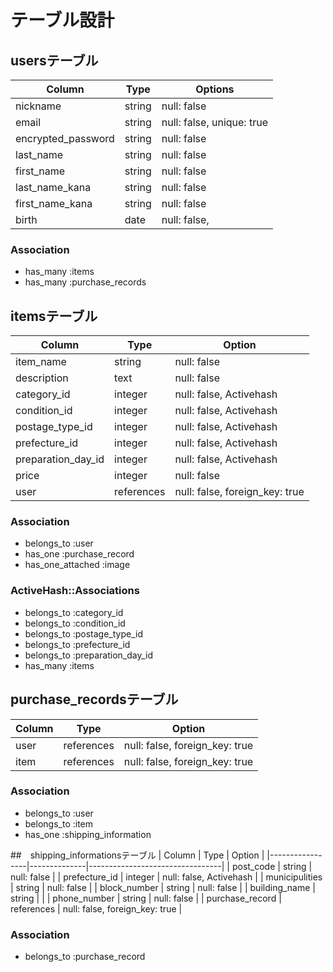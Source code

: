 # テーブル設計

## usersテーブル
| Column                 | Type      | Options                    | 
|------------------------|-----------|----------------------------|
| nickname               | string    | null: false                |
| email                  | string    | null: false, unique: true  |
| encrypted_password     | string    | null: false                |
| last_name              | string    | null: false                |
| first_name             | string    |  null: false                |
| last_name_kana         | string    | null: false                |
| first_name_kana        | string    | null: false                |
| birth                  | date      | null: false,               |

### Association 
- has_many :items
- has_many :purchase_records


## itemsテーブル
| Column              | Type        | Option                          |
|---------------------|-------------|---------------------------------|
| item_name           | string      | null: false                     |
| description         | text        | null: false                     |
| category_id         | integer     | null: false, Activehash         |
| condition_id        | integer     | null: false, Activehash         |
| postage_type_id     | integer     | null: false, Activehash         |
| prefecture_id       | integer     | null: false, Activehash         |
| preparation_day_id  | integer     | null: false, Activehash         |
| price               | integer     | null: false                     |
| user                | references  | null: false, foreign_key: true  |

### Association
- belongs_to :user
- has_one :purchase_record
- has_one_attached :image
### ActiveHash::Associations
- belongs_to :category_id
- belongs_to :condition_id 
- belongs_to :postage_type_id
- belongs_to :prefecture_id
- belongs_to :preparation_day_id 
- has_many :items


## purchase_recordsテーブル
|Column   | Type         | Option                          |
|---------|--------------|---------------------------------|
| user    | references   | null: false, foreign_key: true  |
| item    | references   | null: false, foreign_key: true  |

### Association
- belongs_to :user
- belongs_to :item
- has_one :shipping_information


##　shipping_informationsテーブル
| Column          | Type         | Option                          |
|-----------------|--------------|---------------------------------|
| post_code       | string       | null: false                     | 
| prefecture_id   | integer      | null: false, Activehash         | 
| municipulities  | string       | null: false                     | 
| block_number    | string       | null: false                     |
| building_name   | string       |                                 |
| phone_number    | string       | null: false                     |
| purchase_record | references   | null: false, foreign_key: true  |

### Association
- belongs_to :purchase_record
